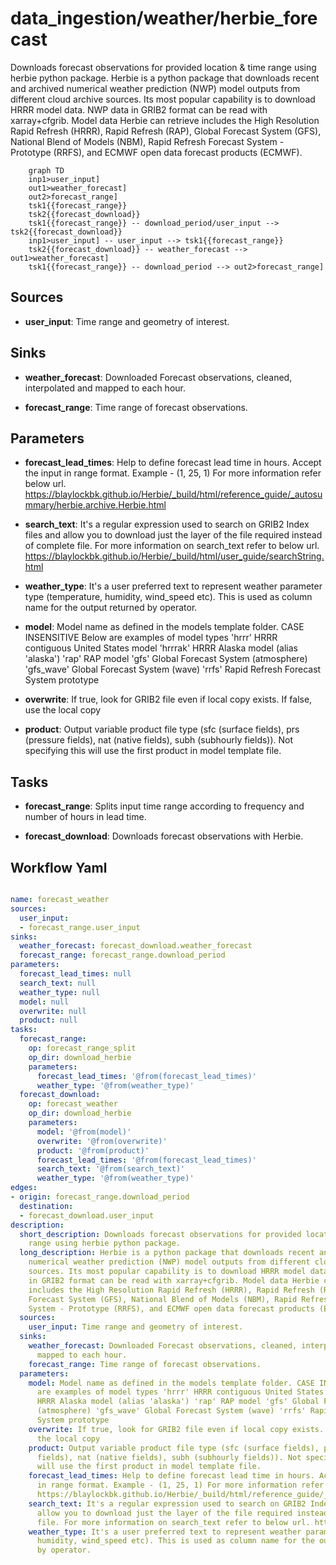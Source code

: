 # data_ingestion/weather/herbie_forecast

Downloads forecast observations for provided location & time range using herbie python package. Herbie is a python package that downloads recent and archived numerical weather prediction (NWP) model outputs from different cloud archive sources. Its most popular capability is to download HRRR model data. NWP data in GRIB2 format can be read with xarray+cfgrib. Model data Herbie can retrieve includes the High Resolution Rapid Refresh (HRRR), Rapid Refresh (RAP), Global Forecast System (GFS), National Blend of Models (NBM), Rapid Refresh Forecast System - Prototype (RRFS), and ECMWF open data forecast products (ECMWF).

```{mermaid}
    graph TD
    inp1>user_input]
    out1>weather_forecast]
    out2>forecast_range]
    tsk1{{forecast_range}}
    tsk2{{forecast_download}}
    tsk1{{forecast_range}} -- download_period/user_input --> tsk2{{forecast_download}}
    inp1>user_input] -- user_input --> tsk1{{forecast_range}}
    tsk2{{forecast_download}} -- weather_forecast --> out1>weather_forecast]
    tsk1{{forecast_range}} -- download_period --> out2>forecast_range]
```

## Sources

- **user_input**: Time range and geometry of interest.

## Sinks

- **weather_forecast**: Downloaded Forecast observations, cleaned, interpolated and mapped to each hour.

- **forecast_range**: Time range of forecast observations.

## Parameters

- **forecast_lead_times**: Help to define forecast lead time in hours. Accept the input in range format. Example - (1, 25, 1) For more information refer below url. https://blaylockbk.github.io/Herbie/_build/html/reference_guide/_autosummary/herbie.archive.Herbie.html

- **search_text**: It's a regular expression used to search on GRIB2 Index files and allow you to download just the layer of the file required instead of complete file. For more information on search_text refer to below url. https://blaylockbk.github.io/Herbie/_build/html/user_guide/searchString.html

- **weather_type**: It's a user preferred text to represent weather parameter type (temperature, humidity, wind_speed etc). This is used as column name for the output returned by operator.

- **model**: Model name as defined in the models template folder. CASE INSENSITIVE Below are examples of model types 'hrrr' HRRR contiguous United States model 'hrrrak' HRRR Alaska model (alias 'alaska') 'rap' RAP model 'gfs' Global Forecast System (atmosphere) 'gfs_wave' Global Forecast System (wave) 'rrfs' Rapid Refresh Forecast System prototype

- **overwrite**: If true, look for GRIB2 file even if local copy exists. If false, use the local copy

- **product**: Output variable product file type (sfc (surface fields), prs (pressure fields), nat (native fields), subh (subhourly fields)). Not specifying this will use the first product in model template file.

## Tasks

- **forecast_range**: Splits input time range according to frequency and number of hours in lead time.

- **forecast_download**: Downloads forecast observations with Herbie.

## Workflow Yaml

```yaml

name: forecast_weather
sources:
  user_input:
  - forecast_range.user_input
sinks:
  weather_forecast: forecast_download.weather_forecast
  forecast_range: forecast_range.download_period
parameters:
  forecast_lead_times: null
  search_text: null
  weather_type: null
  model: null
  overwrite: null
  product: null
tasks:
  forecast_range:
    op: forecast_range_split
    op_dir: download_herbie
    parameters:
      forecast_lead_times: '@from(forecast_lead_times)'
      weather_type: '@from(weather_type)'
  forecast_download:
    op: forecast_weather
    op_dir: download_herbie
    parameters:
      model: '@from(model)'
      overwrite: '@from(overwrite)'
      product: '@from(product)'
      forecast_lead_times: '@from(forecast_lead_times)'
      search_text: '@from(search_text)'
      weather_type: '@from(weather_type)'
edges:
- origin: forecast_range.download_period
  destination:
  - forecast_download.user_input
description:
  short_description: Downloads forecast observations for provided location & time
    range using herbie python package.
  long_description: Herbie is a python package that downloads recent and archived
    numerical weather prediction (NWP) model outputs from different cloud archive
    sources. Its most popular capability is to download HRRR model data. NWP data
    in GRIB2 format can be read with xarray+cfgrib. Model data Herbie can retrieve
    includes the High Resolution Rapid Refresh (HRRR), Rapid Refresh (RAP), Global
    Forecast System (GFS), National Blend of Models (NBM), Rapid Refresh Forecast
    System - Prototype (RRFS), and ECMWF open data forecast products (ECMWF).
  sources:
    user_input: Time range and geometry of interest.
  sinks:
    weather_forecast: Downloaded Forecast observations, cleaned, interpolated and
      mapped to each hour.
    forecast_range: Time range of forecast observations.
  parameters:
    model: Model name as defined in the models template folder. CASE INSENSITIVE Below
      are examples of model types 'hrrr' HRRR contiguous United States model 'hrrrak'
      HRRR Alaska model (alias 'alaska') 'rap' RAP model 'gfs' Global Forecast System
      (atmosphere) 'gfs_wave' Global Forecast System (wave) 'rrfs' Rapid Refresh Forecast
      System prototype
    overwrite: If true, look for GRIB2 file even if local copy exists. If false, use
      the local copy
    product: Output variable product file type (sfc (surface fields), prs (pressure
      fields), nat (native fields), subh (subhourly fields)). Not specifying this
      will use the first product in model template file.
    forecast_lead_times: Help to define forecast lead time in hours. Accept the input
      in range format. Example - (1, 25, 1) For more information refer below url.
      https://blaylockbk.github.io/Herbie/_build/html/reference_guide/_autosummary/herbie.archive.Herbie.html
    search_text: It's a regular expression used to search on GRIB2 Index files and
      allow you to download just the layer of the file required instead of complete
      file. For more information on search_text refer to below url. https://blaylockbk.github.io/Herbie/_build/html/user_guide/searchString.html
    weather_type: It's a user preferred text to represent weather parameter type (temperature,
      humidity, wind_speed etc). This is used as column name for the output returned
      by operator.


```